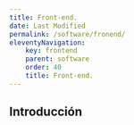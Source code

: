 ```yaml
---
title: Front-end.
date: Last Modified
permalink: /software/fronend/
eleventyNavigation:
    key: frontend
    parent: software
    order: 40
    title: Front-end.
---
```


<!-- @format -->

## **Introducción**
